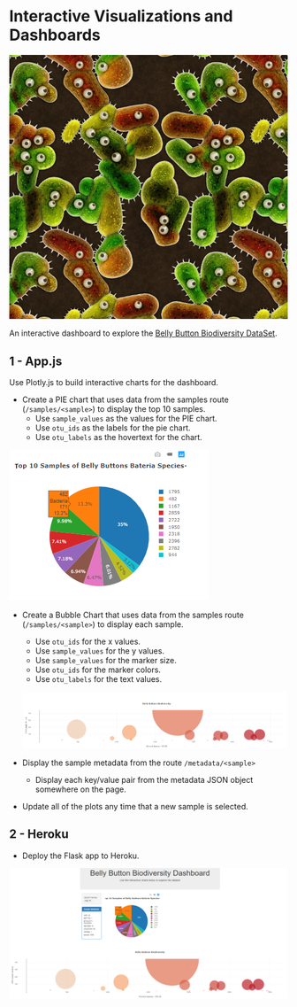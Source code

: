 # Interactive Visualizations and Dashboards
![Bacteria by filterforge.com](Interactive_Visualizations_and_Dashboards/Images/bacteria_by_filterforgedotcom.jpg)

An interactive dashboard to explore the [Belly Button Biodiversity DataSet](http://robdunnlab.com/projects/belly-button-biodiversity/).

## 1 - App.js
Use Plotly.js to build interactive charts for the dashboard.
* Create a PIE chart that uses data from the samples route (`/samples/<sample>`) to display the top 10 samples.
  * Use `sample_values` as the values for the PIE chart.
  * Use `otu_ids` as the labels for the pie chart.
  * Use `otu_labels` as the hovertext for the chart.

![PIE Chart](Interactive_Visualizations_and_Dashboards/Images/pie_chart.png)
  
* Create a Bubble Chart that uses data from the samples route (`/samples/<sample>`) to display each sample.
  * Use `otu_ids` for the x values.
  * Use `sample_values` for the y values.
  * Use `sample_values` for the marker size.
  * Use `otu_ids` for the marker colors.
  * Use `otu_labels` for the text values.
  
  ![Bubble Chart](Interactive_Visualizations_and_Dashboards/Images/bubble_chart.png)
  
* Display the sample metadata from the route `/metadata/<sample>`
  * Display each key/value pair from the metadata JSON object somewhere on the page.
* Update all of the plots any time that a new sample is selected.
  
## 2 - Heroku
  * Deploy the Flask app to Heroku.
  
![Deployed_Page](Interactive_Visualizations_and_Dashboards/Images/Belly_Button_Biodiversity_Dashboard.png)
